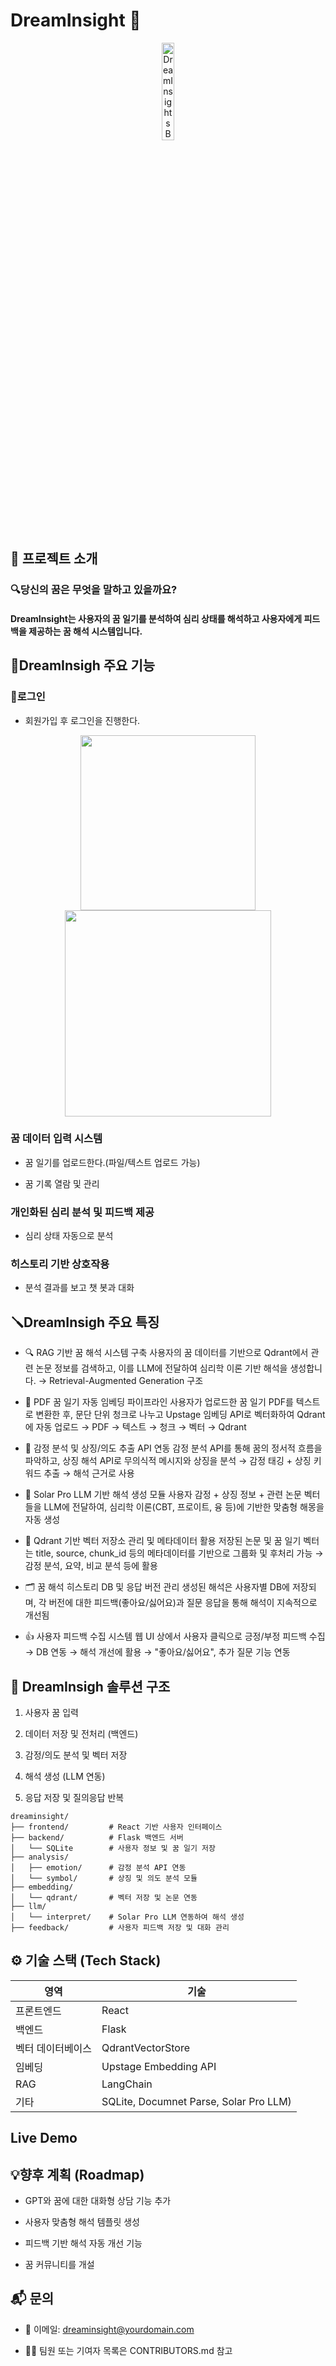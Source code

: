 #  **DreamInsight** 🧠

<p align="center">
  <img src="https://github.com/user-attachments/assets/31b25270-fa6f-46cd-9f75-d6dc0b8d7a08" alt="DreamInsights Banner" width="20%" />
</p>

## 📖 프로젝트 소개
### 🔍당신의 꿈은 무엇을 말하고 있을까요?
#### DreamInsight는 사용자의 꿈 일기를 분석하여 심리 상태를 해석하고 사용자에게 피드백을 제공하는 꿈 해석 시스템입니다.

## 📌DreamInsigh 주요 기능
### 🔑로그인
- 회원가입 후 로그인을 진행한다.
<p align="center">
  <img src="https://github.com/user-attachments/assets/4a7cf87f-6dcb-4841-9d8f-4fce25428e6e" width="280"/>
  <img src="https://github.com/user-attachments/assets/0fc7b3a8-ede7-4d77-9239-dc8868f8796f" width="330"/>
</p>

### 꿈 데이터 입력 시스템
- 꿈 일기를 업로드한다.(파일/텍스트 업로드 가능)

- 꿈 기록 열람 및 관리

### 개인화된 심리 분석 및 피드백 제공
- 심리 상태 자동으로 분석

### 히스토리 기반 상호작용
- 분석 결과를 보고 챗 봇과 대화

## 🪛DreamInsigh 주요 특징 

- 🔍 RAG 기반 꿈 해석 시스템 구축
사용자의 꿈 데이터를 기반으로 Qdrant에서 관련 논문 정보를 검색하고, 이를 LLM에 전달하여 심리학 이론 기반 해석을 생성합니다.
→ Retrieval-Augmented Generation 구조

- 📄 PDF 꿈 일기 자동 임베딩 파이프라인
사용자가 업로드한 꿈 일기 PDF를 텍스트로 변환한 후, 문단 단위 청크로 나누고 Upstage 임베딩 API로 벡터화하여 Qdrant에 자동 업로드
→ PDF → 텍스트 → 청크 → 벡터 → Qdrant

- 💬 감정 분석 및 상징/의도 추출 API 연동
감정 분석 API를 통해 꿈의 정서적 흐름을 파악하고, 상징 해석 API로 무의식적 메시지와 상징을 분석
→ 감정 태깅 + 상징 키워드 추출 → 해석 근거로 사용

- 🤖 Solar Pro LLM 기반 해석 생성 모듈
사용자 감정 + 상징 정보 + 관련 논문 벡터들을 LLM에 전달하여, 심리학 이론(CBT, 프로이트, 융 등)에 기반한 맞춤형 해몽을 자동 생성

- 💾 Qdrant 기반 벡터 저장소 관리 및 메타데이터 활용
저장된 논문 및 꿈 일기 벡터는 title, source, chunk_id 등의 메타데이터를 기반으로 그룹화 및 후처리 가능
→ 감정 분석, 요약, 비교 분석 등에 활용

- 🗂 꿈 해석 히스토리 DB 및 응답 버전 관리
생성된 해석은 사용자별 DB에 저장되며, 각 버전에 대한 피드백(좋아요/싫어요)과 질문 응답을 통해 해석이 지속적으로 개선됨

- 👍 사용자 피드백 수집 시스템
웹 UI 상에서 사용자 클릭으로 긍정/부정 피드백 수집 → DB 연동 → 해석 개선에 활용
→ "좋아요/싫어요", 추가 질문 기능 연동
## 🧪 DreamInsigh 솔루션 구조

1. 사용자 꿈 입력

2. 데이터 저장 및 전처리 (백엔드)

3. 감정/의도 분석 및 벡터 저장

4. 해석 생성 (LLM 연동)

5. 응답 저장 및 질의응답 반복
```
dreaminsight/
├── frontend/         # React 기반 사용자 인터페이스
├── backend/          # Flask 백엔드 서버
│   └── SQLite        # 사용자 정보 및 꿈 일기 저장
├── analysis/
│   ├── emotion/      # 감정 분석 API 연동
│   └── symbol/       # 상징 및 의도 분석 모듈
├── embedding/
│   └── qdrant/       # 벡터 저장 및 논문 연동
├── llm/
│   └── interpret/    # Solar Pro LLM 연동하여 해석 생성
├── feedback/         # 사용자 피드백 저장 및 대화 관리
```
## ⚙️ 기술 스택 (Tech Stack)
|영역|기술|
|--|--|
|프론트엔드|React|
|백엔드|Flask|
|벡터 데이터베이스|QdrantVectorStore|
|임베딩|Upstage Embedding API|
|RAG|LangChain|
|기타|SQLite, Documnet Parse, Solar Pro LLM)|

## Live Demo

## 💡향후 계획 (Roadmap)
 - GPT와 꿈에 대한 대화형 상담 기능 추가

 - 사용자 맞춤형 해석 템플릿 생성

 - 피드백 기반 해석 자동 개선 기능
   
 - 꿈 커뮤니티를 개설

## 📬 문의
- 📧 이메일: dreaminsight@yourdomain.com

- 🧑‍💻 팀원 또는 기여자 목록은 CONTRIBUTORS.md 참고
